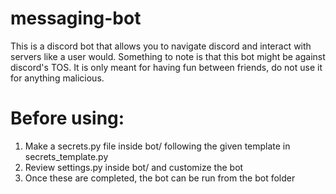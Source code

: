 # messaging-bot
This is a discord bot that allows you to navigate discord and interact with servers like a user would.
Something to note is that this bot might be against discord's TOS. It is only meant for having fun between friends, do not use it for anything malicious.

# Before using:
1. Make a secrets.py file inside bot/ following the given template in secrets_template.py
2. Review settings.py inside bot/ and customize the bot
3. Once these are completed, the bot can be run from the bot folder
